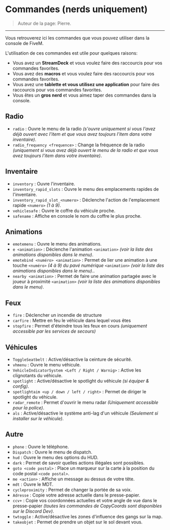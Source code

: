 # Commandes (nerds uniquement)

> Auteur de la page: Pierre.

---

Vous retrouverez ici les commandes que vous pouvez utiliser dans la console de FiveM.

L'utilisation de ces commandes est utile pour quelques raisons:
- Vous avez un **StreamDeck** et vous voulez faire des raccourcis pour vos commandes favorites.
- Vous avez des **macros** et vous voulez faire des raccourcis pour vos commandes favorites.
- Vous avez une **tablette et vous utilisez une application** pour faire des raccourcis pour vos commandes favorites.
- Vous êtes un **gros nerd** et vous aimez taper des commandes dans la console.

## Radio

- `radio` : Ouvre le menu de la radio *(s'ouvre uniquement si vous l'avez déjà ouvert avec l'item et que vous avez toujours l'item dans votre inventaire)*.
- `radio_frequency <frequence>` : Change la fréquence de la radio *(uniquement si vous avez déjà ouvert le menu de la radio et que vous avez toujours l'item dans votre inventaire)*.

## Inventaire

- `inventory` : Ouvre l'inventaire.
- `inventory_rapid_slots` : Ouvre le menu des emplacements rapides de l'inventaire.
- `inventory_rapid_slot_<numero>` : Déclenche l'action de l'emplacement rapide `<numero>` *(1 à 9)*.
- `vehiclesafe` : Ouvre le coffre du véhicule proche.
- `safename` : Affiche en console le nom du coffre le plus proche.

## Animations

- `emotemenu` : Ouvre le menu des animations.
- `e <animation>` : Déclenche l'animation `<animation>` *(voir la liste des animations disponibles dans le menu)*.
- `emotebind <numéro> <animation>` : Permet de lier une animation à une touche `<numéro>` *(4 à 9) du pavé numérique* `<animation>` *(voir la liste des animations disponibles dans le menu)*..
- `nearby <animation>` : Permet de faire une animation partagée avec le joueur à proximité `<animation>` *(voir la liste des animations disponibles dans le menu)*.

## Feux

- `fire` : Déclencher un incendie de structure
- `carfire` : Mettre en feu le véhicule dans lequel vous êtes
- `stopfire` : Permet d'éteindre tous les feux en cours *(uniquement accessible par les services de secours)*

## Véhicules

- `ToggleSeatbelt` : Active/désactive la ceinture de sécurité.
- `vhmenu` : Ouvre le menu véhicule.
- `VehicleIndicatorSystem <Left / Right / Warnig>` : Active les clignotants du véhicule.
- `spotlight` : Active/désactive le spotlight du véhicule *(si équiper & config)*.
- `spotlightaim <up / down / left / right>` : Permet de diriger le spotlight du véhicule.
- `radar_remote` : Permet d'ouvrir le menu radar *(Uniquement accessible pour la police)*.
- `als` : Active/désactive le système anti-lag d'un véhicule *(Seulement si installer sur le véhicule)*.

## Autre

- `phone` : Ouvre le téléphone.
- `Dispatch` : Ouvre le menu de dispatch.
- `hud` : Ouvre le menu des options du HUD.
- `dark` : Permet de savoir quelles actions illégales sont possibles.
- `goto <code postal>` : Place un marqueur sur la carte à la position du code postal `<code postal>`.
- `me <action>` : Affiche un message au dessus de votre tête.
- `mdt` : Ouvre le MDT.
- `cycleproximity` : Permet de changer la portée de sa voix.
- `Adresse` : Copie votre adresse actuelle dans le presse-papier.
- `ccv+` : Copie vos coordonnées actuelles et votre angle de vue dans le presse-papier *(toutes les commandes de CopyCoords sont disponibles sur le Discord Dev)*.
- `twtoggle` : Active/désactive les zones d'influence des gangs sur la map.
- `takeobjet` : Permet de prendre un objet sur le sol devant vous.
